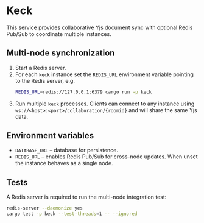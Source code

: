 # Keck

This service provides collaborative Yjs document sync with optional Redis Pub/Sub
to coordinate multiple instances.

## Multi-node synchronization

1. Start a Redis server.
2. For each `keck` instance set the `REDIS_URL` environment variable pointing to
the Redis server, e.g.
   ```bash
   REDIS_URL=redis://127.0.0.1:6379 cargo run -p keck
   ```
3. Run multiple `keck` processes. Clients can connect to any instance using
   `ws://<host>:<port>/collaboration/{roomid}` and will share the same Yjs data.

## Environment variables

- `DATABASE_URL` – database for persistence.
- `REDIS_URL` – enables Redis Pub/Sub for cross-node updates. When unset the
  instance behaves as a single node.

## Tests

A Redis server is required to run the multi-node integration test:

```bash
redis-server --daemonize yes
cargo test -p keck --test-threads=1 -- --ignored
```
